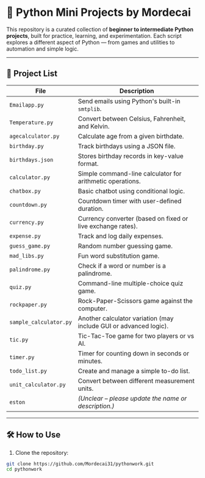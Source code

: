 # 🐍 Python Mini Projects by Mordecai

This repository is a curated collection of **beginner to intermediate Python projects**, built for practice, learning, and experimentation. Each script explores a different aspect of Python — from games and utilities to automation and simple logic.

---

## 🚀 Project List

| File | Description |
|------|-------------|
| `Emailapp.py` | Send emails using Python's built-in `smtplib`. |
| `Temperature.py` | Convert between Celsius, Fahrenheit, and Kelvin. |
| `agecalculator.py` | Calculate age from a given birthdate. |
| `birthday.py` | Track birthdays using a JSON file. |
| `birthdays.json` | Stores birthday records in key-value format. |
| `calculator.py` | Simple command-line calculator for arithmetic operations. |
| `chatbox.py` | Basic chatbot using conditional logic. |
| `countdown.py` | Countdown timer with user-defined duration. |
| `currency.py` | Currency converter (based on fixed or live exchange rates). |
| `expense.py` | Track and log daily expenses. |
| `guess_game.py` | Random number guessing game. |
| `mad_libs.py` | Fun word substitution game. |
| `palindrome.py` | Check if a word or number is a palindrome. |
| `quiz.py` | Command-line multiple-choice quiz game. |
| `rockpaper.py` | Rock-Paper-Scissors game against the computer. |
| `sample_calculator.py` | Another calculator variation (may include GUI or advanced logic). |
| `tic.py` | Tic-Tac-Toe game for two players or vs AI. |
| `timer.py` | Timer for counting down in seconds or minutes. |
| `todo_list.py` | Create and manage a simple to-do list. |
| `unit_calculator.py` | Convert between different measurement units. |
| `eston` | *(Unclear – please update the name or description.)* |

---

## 🛠️ How to Use

1. Clone the repository:

```bash
git clone https://github.com/Mordecai31/pythonwork.git
cd pythonwork
